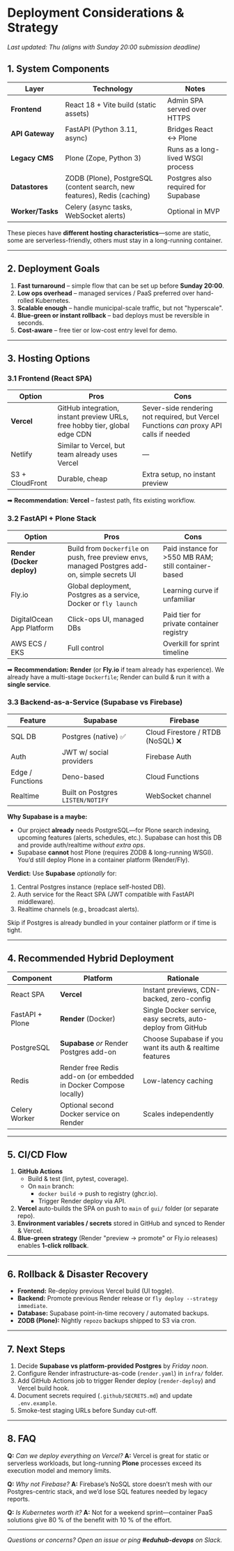 # Deployment Considerations & Strategy

_Last updated: Thu (aligns with Sunday 20:00 submission deadline)_

## 1. System Components

| Layer | Technology | Notes |
|-------|------------|-------|
| **Frontend** | React 18 + Vite build (static assets) | Admin SPA served over HTTPS |
| **API Gateway** | FastAPI (Python 3.11, async) | Bridges React ↔ Plone |
| **Legacy CMS** | Plone (Zope, Python 3) | Runs as a long-lived WSGI process |
| **Datastores** | ZODB (Plone), PostgreSQL (content search, new features), Redis (caching) | Postgres also required for Supabase |
| **Worker/Tasks** | Celery (async tasks, WebSocket alerts) | Optional in MVP |

These pieces have **different hosting characteristics**—some are static, some are serverless-friendly, others must stay in a long-running container.

---

## 2. Deployment Goals

1. **Fast turnaround** – simple flow that can be set up before **Sunday 20:00**.
2. **Low ops overhead** – managed services / PaaS preferred over hand-rolled Kubernetes.
3. **Scalable enough** – handle municipal-scale traffic, but not "hyperscale".
4. **Blue-green or instant rollback** – bad deploys must be reversible in seconds.
5. **Cost-aware** – free tier or low-cost entry level for demo.

---

## 3. Hosting Options

### 3.1 Frontend (React SPA)

| Option | Pros | Cons |
|--------|------|------|
| **Vercel** | GitHub integration, instant preview URLs, free hobby tier, global edge CDN | Sever-side rendering not required, but Vercel Functions _can_ proxy API calls if needed |
| Netlify | Similar to Vercel, but team already uses Vercel | — |
| S3 + CloudFront | Durable, cheap | Extra setup, no instant preview |

➡ **Recommendation:** **Vercel** – fastest path, fits existing workflow.

### 3.2 FastAPI + Plone Stack

| Option | Pros | Cons |
|--------|------|------|
| **Render (Docker deploy)** | Build from `Dockerfile` on push, free preview envs, managed Postgres add-on, simple secrets UI | Paid instance for >550 MB RAM; still container-based |
| Fly.io | Global deployment, Postgres as a service, Docker or `fly launch` | Learning curve if unfamiliar |
| DigitalOcean App Platform | Click-ops UI, managed DBs | Paid tier for private container registry |
| AWS ECS / EKS | Full control | Overkill for sprint timeline |

➡ **Recommendation:** **Render** (or **Fly.io** if team already has experience).
We already have a multi-stage `Dockerfile`; Render can build & run it with a **single service**.

### 3.3 Backend-as-a-Service (Supabase vs Firebase)

| Feature | Supabase | Firebase |
|---------|----------|----------|
| SQL DB | Postgres (native) ✅ | Cloud Firestore / RTDB (NoSQL) ❌ |
| Auth | JWT w/ social providers | Firebase Auth |
| Edge / Functions | Deno-based | Cloud Functions |
| Realtime | Built on Postgres `LISTEN/NOTIFY` | WebSocket channel |

**Why Supabase is a maybe:**

* Our project **already** needs PostgreSQL—for Plone search indexing, upcoming features (alerts, schedules, etc.). Supabase can host this DB and provide auth/realtime _without extra ops_.
* Supabase **cannot** host Plone (requires ZODB & long-running WSGI).
  You’d still deploy Plone in a container platform (Render/Fly).

**Verdict:**
Use **Supabase** _optionally_ for:

1. Central Postgres instance (replace self-hosted DB).
2. Auth service for the React SPA (JWT compatible with FastAPI middleware).
3. Realtime channels (e.g., broadcast alerts).

Skip if Postgres is already bundled in your container platform or if time is tight.

---

## 4. Recommended Hybrid Deployment

| Component | Platform | Rationale |
|-----------|----------|-----------|
| React SPA | **Vercel** | Instant previews, CDN-backed, zero-config |
| FastAPI + Plone | **Render** (Docker) | Single Docker service, easy secrets, auto-deploy from GitHub |
| PostgreSQL | **Supabase** _or_ Render Postgres add-on | Choose Supabase if you want its auth & realtime features |
| Redis | Render free Redis add-on (or embedded in Docker Compose locally) | Low-latency caching |
| Celery Worker | Optional second Docker service on Render | Scales independently |

---

## 5. CI/CD Flow

1. **GitHub Actions**
   * Build & test (lint, pytest, coverage).
   * On `main` branch:
     - `docker build` → push to registry (ghcr.io).
     - Trigger Render deploy via API.
2. **Vercel** auto-builds the SPA on push to `main` of `gui/` folder (or separate repo).
3. **Environment variables / secrets** stored in GitHub and synced to Render & Vercel.
4. **Blue-green strategy** (Render "preview → promote" or Fly.io releases) enables **1-click rollback**.

---

## 6. Rollback & Disaster Recovery

* **Frontend:** Re-deploy previous Vercel build (UI toggle).
* **Backend:** Promote previous Render release or `fly deploy --strategy immediate`.
* **Database:** Supabase point-in-time recovery / automated backups.
* **ZODB (Plone):** Nightly `repozo` backups shipped to S3 via cron.

---

## 7. Next Steps

1. Decide **Supabase vs platform-provided Postgres** by _Friday noon_.
2. Configure Render infrastructure-as-code (`render.yaml`) in `infra/` folder.
3. Add GitHub Actions job to trigger Render deploy (`render-deploy`) and Vercel build hook.
4. Document secrets required (`.github/SECRETS.md`) and update `.env.example`.
5. Smoke-test staging URLs before Sunday cut-off.

---

## 8. FAQ

**Q:** _Can we deploy everything on Vercel?_
**A:** Vercel is great for static or serverless workloads, but long-running **Plone** processes exceed its execution model and memory limits.

**Q:** _Why not Firebase?_
**A:** Firebase’s NoSQL store doesn’t mesh with our Postgres-centric stack, and we’d lose SQL features needed by legacy reports.

**Q:** _Is Kubernetes worth it?_
**A:** Not for a weekend sprint—container PaaS solutions give 80 % of the benefit with 10 % of the effort.

---

_Questions or concerns? Open an issue or ping **#eduhub-devops** on Slack._
